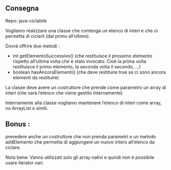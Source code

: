 ## Consegna

Repo: java-ciclabile

Vogliamo realizzare una classe che contenga un elenco di interi e che ci permetta di ciclarli (dal primo all’ultimo).

Dovrà offrire due metodi :
- int getElementoSuccessivo() (che restituisce il prossimo elemento rispetto all’ultima volta che è stato invocato. Cioè la prima volta restituisce il primo elemento, la seconda volta il secondo, …)
- boolean hasAncoraElementi() (che deve restituire true se ci sono ancora elementi da restituire)

La classe deve avere un costruttore che prende come parametro un array di interi (che sarà l’elenco che viene gestito internamente)

Internamente alla classe vogliamo mantenere l’elenco di interi come array, no ArrayList o simili.

## Bonus :
prevedere anche un costruttore che non prenda parametri e un metodo addElemento che permetta di aggiungere un nuovo intero all’elenco da ciclare.

Nota bene:
Vanno utilizzati solo gli array nativi e quindi non è possibile usare iterator vari.
